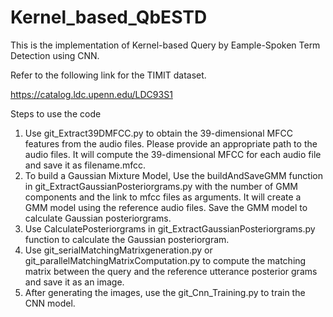 # Kernel_based_QbESTD
This is the implementation of Kernel-based Query by Eample-Spoken Term Detection using CNN.

Refer to the following link for the TIMIT dataset.

https://catalog.ldc.upenn.edu/LDC93S1

Steps to use the code
1) Use git_Extract39DMFCC.py to obtain the 39-dimensional MFCC features from the audio files. Please provide an appropriate path to the audio files. It will compute the 39-dimensional MFCC for each audio file and save it as filename.mfcc.
2) To build a Gaussian Mixture Model, Use the buildAndSaveGMM function in git_ExtractGaussianPosteriorgrams.py with the number of GMM components and the link to mfcc files as arguments. It will create a GMM model using the reference audio files. Save the GMM model to calculate Gaussian posteriorgrams.
3) Use CalculatePosteriorgrams in git_ExtractGaussianPosteriorgrams.py function to calculate the Gaussian posteriorgram.
4) Use git_serialMatchingMatrixgeneration.py or git_parallelMatchingMatrixComputation.py to compute the matching matrix between the query and the reference utterance posterior grams and save it as an image.
5) After generating the images, use the git_Cnn_Training.py to train the CNN model.
   
